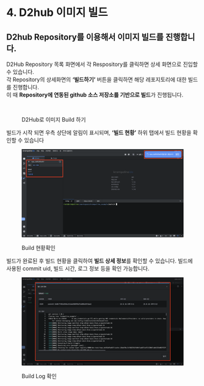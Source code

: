 # 4. D2hub 이미지 빌드

## D2hub Repository를 이용해서 이미지 빌드를 진행합니다.

D2Hub Repository 목록 화면에서 각 Respository를 클릭하면 상세 화면으로 진입할 수 있습니다.\
각 Repository의 상세화면의 **‘빌드하기’** 버튼을 클릭하면 해당 레포지토리에 대한 빌드를 진행합니다.\
이 때 **Repository에 연동된 github 소스 저장소를 기반으로 빌드**가 진행됩니다.



<figure><img src="https://lh4.googleusercontent.com/Ku3yzO9wTdcclkODs2vcWE4H5KIleKvjrfeTvCobYqf-5vpqUDRNO_PI-jczuZv7itBLmYgi2wfVHACG1vLwFKEqAV4NmQXdttkxNC4_tAofEJJVHdJRUyZOhjLf3uMgVaUAaqmNp7NzVtEKSIAmnGM" alt=""><figcaption><p>D2Hub로 이미지 Build 하기</p></figcaption></figure>

빌드가 시작 되면 우측 상단에 알림이 표시되며, **‘빌드 현황’** 하위 탭에서 빌드 현황을 확인할 수 있습니다

<figure><img src="../../../.gitbook/assets/image (228).png" alt=""><figcaption><p>Build 현황확인</p></figcaption></figure>

빌드가 완료된 후 빌드 현황을 클릭하여 **빌드 상세 정보**를 확인할 수 있습니다. 빌드에 사용된 commit uid, 빌드 시간, 로그 정보 등을 확인 가능합니다.

<figure><img src="../../../.gitbook/assets/image (229).png" alt=""><figcaption><p>Build Log 확인</p></figcaption></figure>
